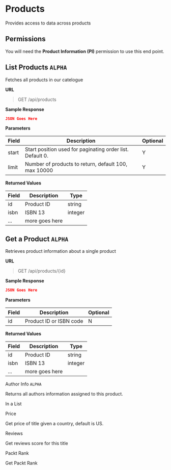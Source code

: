 # Products

Provides access to data across products

## Permissions

You will need the **Product Information (PI)** permission to use this end point.

## List Products `ALPHA`

Fetches all products in our catelogue

**URL**

> GET /api/products

**Sample Response**

```json
JSON Goes Here
```

**Parameters**

| Field | Description                                               | Optional |
| ----- | --------------------------------------------------------- | -------- |
| start | Start position used for paginating order list. Default 0. | Y        |
| limit | Number of products to return, default 100, max 10000      | Y        |

**Returned Values**

| Field | Description    | Type    |
| ----- | -------------- | ------- |
| id    | Product ID     | string  |
| isbn  | ISBN 13        | integer |
| ...   | more goes here |         |



## Get a Product `ALPHA`

Retrieves product information about a single product

**URL**

> GET /api/products/{id}

**Sample Response**

```json
JSON Goes Here
```

**Parameters**

| Field | Description             | Optional |
| ----- | ----------------------- | -------- |
| id    | Product ID or ISBN code | N        |

**Returned Values**

| Field | Description    | Type    |
| ----- | -------------- | ------- |
| id    | Product ID     | string  |
| isbn  | ISBN 13        | integer |
| ...   | more goes here |         |



Author Info `ALPHA` 

Returns all authors information assigned to this product.

In a List



Price 

Get price of title given a country, default is US.



Reviews

Get reviews score for this title



Packt Rank

Get Packt Rank

